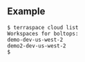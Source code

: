## Example

    $ terraspace cloud list
    Workspaces for boltops:
    demo-dev-us-west-2
    demo2-dev-us-west-2
    $